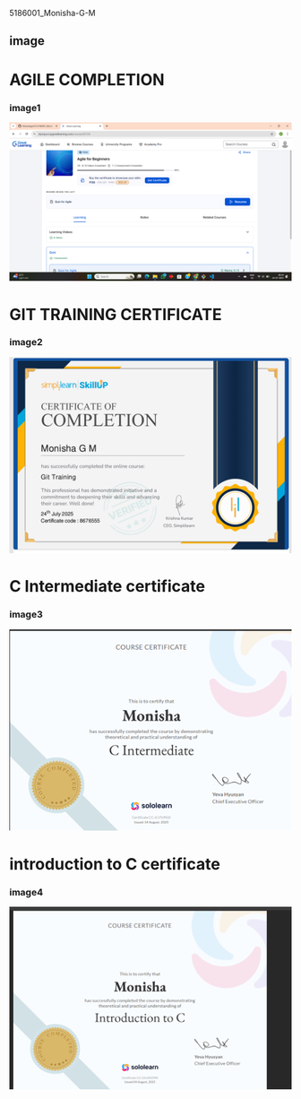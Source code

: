 5186001_Monisha-G-M
## image
# AGILE COMPLETION

### image1
![Agile](image/Agile.png)

# GIT TRAINING CERTIFICATE

### image2
![certificate1](image/certificate1.png)

# C Intermediate certificate

### image3
![C intermediate](image/C%20intermediate.png)

# introduction to C certificate

### image4
![introduction to C certificate](image/introduction%20to%20C%20certificate.png)




